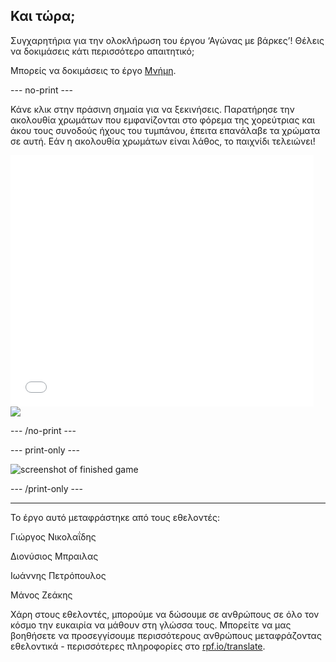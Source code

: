 ## Και τώρα;

Συγχαρητήρια για την ολοκλήρωση του έργου ‘Αγώνας με βάρκες’! Θέλεις να δοκιμάσεις κάτι περισσότερο απαιτητικό;

Μπορείς να δοκιμάσεις το έργο [Μνήμη](https://projects.raspberrypi.org/el-GR/projects/memory?utm_source=pathway&utm_medium=whatnext&utm_campaign=projects).

--- no-print ---

Κάνε κλικ στην πράσινη σημαία για να ξεκινήσεις. Παρατήρησε την ακολουθία χρωμάτων που εμφανίζονται στο φόρεμα της χορεύτριας και άκου τους συνοδούς ήχους του τυμπάνου, έπειτα επανάλαβε τα χρώματα σε αυτή. Εάν η ακολουθία χρωμάτων είναι λάθος, το παιχνίδι τελειώνει!


<div class="scratch-preview">
<iframe allowtransparency="true" width="485" height="402" src="//scratch.mit.edu/projects/embed/284452634/?autostart=false" frameborder="0" allowfullscreen scrolling="no"></iframe>
<img src="images/memory-screenshot.png">
</div>

--- /no-print ---

--- print-only ---

![screenshot of finished game](images/memory-screenshot.png)

--- /print-only ---

***

Το έργο αυτό μεταφράστηκε από τους εθελοντές:

Γιώργος Νικολαΐδης

Διονύσιος Μπραιλας

Ιωάννης Πετρόπουλος

Μάνος Ζεάκης

Χάρη στους εθελοντές, μπορούμε να δώσουμε σε ανθρώπους σε όλο τον κόσμο την ευκαιρία να μάθουν στη γλώσσα τους. Μπορείτε να μας βοηθήσετε να προσεγγίσουμε περισσότερους ανθρώπους μεταφράζοντας εθελοντικά - περισσότερες πληροφορίες στο [rpf.io/translate](https://rpf.io/translate).